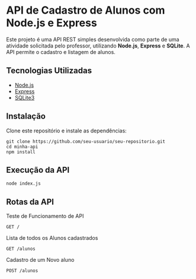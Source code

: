 # API de Cadastro de Alunos com Node.js e Express

Este projeto é uma API REST simples desenvolvida como parte de uma atividade solicitada pelo professor, utilizando **Node.js**, **Express** e **SQLite**. A API permite o cadastro e listagem de alunos.

## Tecnologias Utilizadas

- [Node.js](https://nodejs.org/)
- [Express](https://expressjs.com/)
- [SQLite3](https://www.sqlite.org/index.html)

## Instalação

Clone este repositório e instale as dependências:

```
git clone https://github.com/seu-usuario/seu-repositorio.git
cd minha-api
npm install
```

## Execução da API

```
node index.js
```

## Rotas da API

Teste de Funcionamento de API

```
GET /
```

Lista de todos os Alunos cadastrados

```
GET /alunos
```

Cadastro de um Novo aluno

```
POST /alunos
```
 
 
